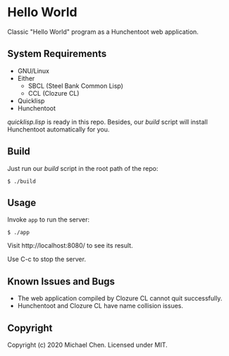 # Hello World

Classic "Hello World" program as a Hunchentoot web application.

## System Requirements

* GNU/Linux
* Either
  * SBCL (Steel Bank Common Lisp)
  * CCL (Clozure CL)
* Quicklisp
* Hunchentoot

*quicklisp.lisp* is ready in this repo. Besides, our *build* script will install Hunchentoot automatically for you.

## Build

Just run our *build* script in the root path of the repo:

```
$ ./build
```

## Usage

Invoke `app` to run the server:

```
$ ./app
```

Visit http://localhost:8080/ to see its result.

Use C-c to stop the server.

## Known Issues and Bugs

* The web application compiled by Clozure CL cannot quit successfully.
* Hunchentoot and Clozure CL have name collision issues.

## Copyright

Copyright (c) 2020 Michael Chen. Licensed under MIT.
